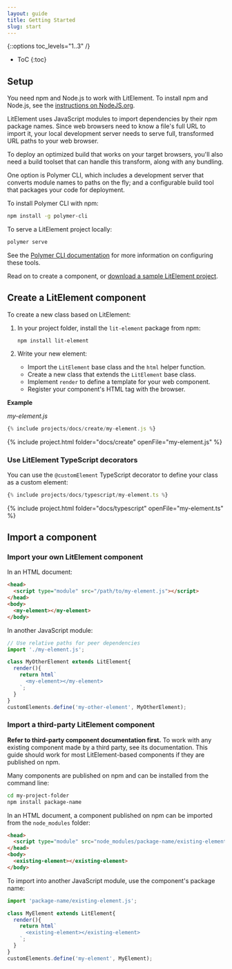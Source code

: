 ```yaml
---
layout: guide
title: Getting Started
slug: start
---
```


{::options toc_levels="1..3" /}
* ToC
{:toc}

## Setup

You need npm and Node.js to work with LitElement. To install npm and Node.js, see the [instructions on NodeJS.org](https://nodejs.org/en/).

LitElement uses JavaScript modules to import dependencies by their npm package names. Since web browsers need to know a file's full URL to import it, your local development server needs to serve full, transformed URL paths to your web browser.

To deploy an optimized build that works on your target browsers, you'll also need a build toolset that can handle this transform, along with any bundling.

One option is Polymer CLI, which includes a development server that converts module names to paths on the fly; and a configurable build tool that packages your code for deployment.

To install Polymer CLI with npm:

```bash
npm install -g polymer-cli
```

To serve a LitElement project locally:

```bash
polymer serve
```

See the [Polymer CLI documentation](https://polymer-library.polymer-project.org/3.0/docs/tools/polymer-cli) for more information on configuring these tools. 

Read on to create a component, or [download a sample LitElement project](https://github.com/PolymerLabs/start-lit-element).

## Create a LitElement component

To create a new class based on LitElement: 

1.  In your project folder, install the `lit-element` package from npm: 

    `npm install lit-element`

2.  Write your new element:

    * Import the `LitElement` base class and the `html` helper function.
    * Create a new class that extends the `LitElement` base class.
    * Implement `render` to define a template for your web component.
    * Register your component's HTML tag with the browser.

**Example**

_my-element.js_

```js
{% include projects/docs/create/my-element.js %}
```

{% include project.html folder="docs/create" openFile="my-element.js" %}

### Use LitElement TypeScript decorators

You can use the `@customElement` TypeScript decorator to define your class as a custom element:

```ts
{% include projects/docs/typescript/my-element.ts %}
```

{% include project.html folder="docs/typescript" openFile="my-element.ts" %}

## Import a component

### Import your own LitElement component

In an HTML document:

```html
<head>
  <script type="module" src="/path/to/my-element.js"></script>
</head>
<body>
  <my-element></my-element>
</body>
```

In another JavaScript module:

```js
// Use relative paths for peer dependencies
import './my-element.js';

class MyOtherElement extends LitElement{
  render(){
    return html`
      <my-element></my-element>
    `;
  }
}
customElements.define('my-other-element', MyOtherElement);
```

### Import a third-party LitElement component

**Refer to third-party component documentation first.** To work with any existing component made by a third party, see its documentation. This guide should work for most LitElement-based components if they are published on npm.

Many components are published on npm and can be installed from the command line:

```bash
cd my-project-folder
npm install package-name
```

In an HTML document, a component published on npm can be imported from the `node_modules` folder:

```html
<head>
  <script type="module" src="node_modules/package-name/existing-element.js"></script>
</head>
<body>
  <existing-element></existing-element>
</body>
```

To import into another JavaScript module, use the component's package name:

```js
import 'package-name/existing-element.js';

class MyElement extends LitElement{
  render(){
    return html`
      <existing-element></existing-element>
    `;
  }
}
customElements.define('my-element', MyElement);
```
